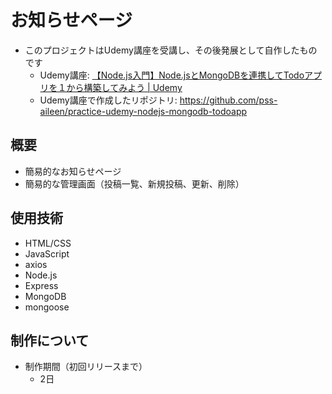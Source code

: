 # お知らせページ
- このプロジェクトはUdemy講座を受講し、その後発展として自作したものです
  - Udemy講座: [【Node.js入門】Node.jsとMongoDBを連携してTodoアプリを１から構築してみよう | Udemy](https://www.udemy.com/course/nodejs-mongodb-todoapp/)
  - Udemy講座で作成したリポジトリ: https://github.com/pss-aileen/practice-udemy-nodejs-mongodb-todoapp

## 概要
- 簡易的なお知らせページ
- 簡易的な管理画面（投稿一覧、新規投稿、更新、削除）

## 使用技術
- HTML/CSS
- JavaScript
- axios
- Node.js
- Express
- MongoDB
- mongoose

## 制作について
- 制作期間（初回リリースまで）
  - 2日

